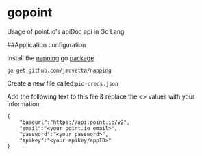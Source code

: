 gopoint
===

Usage of point.io's apiDoc api in Go Lang

##Application configuration

Install the [napping](https://github.com/jmcvetta/napping) go [package](https://godoc.org/github.com/jmcvetta/napping)

`go get github.com/jmcvetta/napping`

Create a new file called:`pio-creds.json`

Add the following text to this file & replace the <> values with your information

```
{
	"baseurl":"https://api.point.io/v2",
	"email":"<your point.io email>",
	"password":"<your password>",
	"apikey":"<your apikey/appID>"
}

```